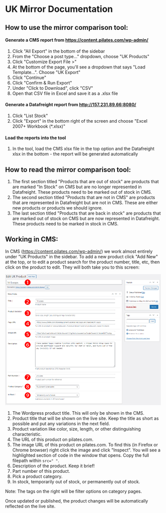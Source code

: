 # UK Mirror Documentation

## How to use the mirror comparison tool:

#### Generate a CMS report from https://content.pilates.com/wp-admin/
1. Click "All Export" in the bottom of the sidebar
2. From the "Choose a post type..." dropdown, choose "UK Products"
3. Click "Customize Export File >"
4. At the bottom of the page, you'll see a dropdown that says "Load Template...". Choose "UK Export"
5. Click "Continue"
6. Click "Confirm & Run Export" 
7. Under "Click to Download", click "CSV"
8. Open that CSV file in Excel and save it as a .xlsx file

#### Generate a Datafreight report from http://157.231.89.66:8080/
1. Click "List Stock"
2. Click "Export" in the bottom right of the screen and choose "Excel 2007+ Workbook (*.xlsx)"

#### Load the reports into the tool
1. In the tool, load the CMS xlsx file in the top option and the Datafreight xlsx in the bottom - the report will be generated automatically

## How to read the mirror comparison tool:

1. The first section titled "Products that are out of stock" are products that are marked "In Stock" on CMS but are no longer represented in Datafreight. These products need to be marked out of stock in CMS.
2. The second section titled "Products that are not in CMS" are products that are represented in Datafreight but are not in CMS. These are either new products or products we should ignore.
3. The last section titled "Products that are back in stock" are products that are marked out of stock on CMS but are now represented in Datafreight. These products need to be marked in stock in CMS.

## Working in CMS:

In CMS (https://content.pilates.com/wp-admin/) we work almost entirely under "UK Products" in the sidebar. To add a new product click "Add New" at the top, or to edit a product search for the product number, title, etc, then click on the product to edit. They will both take you to this screen:

![image info](./CMS_numbers.jpg)

1. The Wordpress product title. This will only be shown in the CMS.
2. Product title that will be shown on the live site. Keep the title as short as possible and put any variations in the next field.
3. Product variation like color, size, length, or other distinguishing characteristic.
4. The URL of this product on pilates.com.
5. The image URL of this product on pilates.com. To find this (in Firefox or Chrome browser) right click the image and click "Inspect". You will see a highlighted section of code in the window that opens. Copy the full filepath within `src=" "`.
6. Description of the product. Keep it brief!
7. Part number of this product.
8. Pick a product category.
9. In stock, temporarily out of stock, or permanently out of stock.

Note: The tags on the right will be filter options on category pages.

Once updated or published, the product changes will be automatically reflected on the live site.
